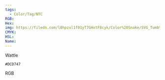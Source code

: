```yaml
---
tags:
  - Color/Tag/NTC
RGB:
Hex:
img: https://filedn.com/l0hpzxl1f01yT7GHxtF8cyk/Color%20Snake/SVG_Tumb%20Mass%20No%20Name/DCD747.svg
CMYK:
HSL:
Name:
---
```

Wattle
```palette
#DCD747
```
RGB

